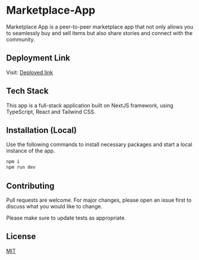 # Marketplace-App

Marketplace App is a peer-to-peer marketplace app that not only allows you to seamlessly buy and sell items but also share stories and connect with the community.


## Deployment Link
Visit: [Deployed link]()

## Tech Stack
This app is a full-stack application built on NextJS framework, using TypeScript, React and Tailwind CSS.

## Installation (Local)
Use the following commands to install necessary packages and start a local instance of the app.
```bash
npm i
npm run dev
```
## Contributing

Pull requests are welcome. For major changes, please open an issue first
to discuss what you would like to change.

Please make sure to update tests as appropriate.

## License

[MIT](https://choosealicense.com/licenses/mit/)
